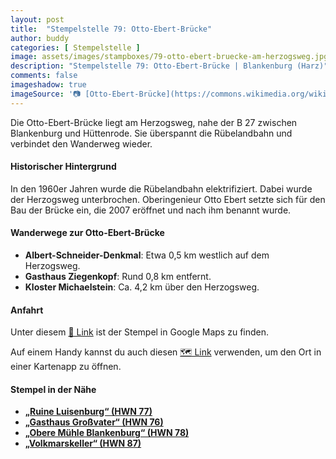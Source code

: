```yaml
---
layout: post
title:  "Stempelstelle 79: Otto-Ebert-Brücke"
author: buddy
categories: [ Stempelstelle ]
image: assets/images/stampboxes/79-otto-ebert-bruecke-am-herzogsweg.jpg
description: "Stempelstelle 79: Otto-Ebert-Brücke | Blankenburg (Harz)"
comments: false
imageshadow: true
imageSource: '📷 [Otto-Ebert-Brücke](https://commons.wikimedia.org/wiki/File:Otto-Ebert-Br%C3%BCcke.jpg) von <a href="//commons.wikimedia.org/wiki/User:B.Thomas95" title="User:B.Thomas95">Thomas Binder</a> unter Lizenz [CC BY-SA 4.0](https://creativecommons.org/licenses/by-sa/4.0)'
---
```


Die Otto-Ebert-Brücke liegt am Herzogsweg, nahe der B 27 zwischen Blankenburg und Hüttenrode. Sie überspannt die Rübelandbahn und verbindet den Wanderweg wieder.

#### Historischer Hintergrund

In den 1960er Jahren wurde die Rübelandbahn elektrifiziert. Dabei wurde der Herzogsweg unterbrochen. Oberingenieur Otto Ebert setzte sich für den Bau der Brücke ein, die 2007 eröffnet und nach ihm benannt wurde.

#### Wanderwege zur Otto-Ebert-Brücke

- **Albert-Schneider-Denkmal**: Etwa 0,5 km westlich auf dem Herzogsweg.
- **Gasthaus Ziegenkopf**: Rund 0,8 km entfernt.
- **Kloster Michaelstein**: Ca. 4,2 km über den Herzogsweg.

#### Anfahrt

Unter diesem [📍 Link](https://www.google.com/maps/dir/?api=1&origin=&destination=51.78495%2C%2010.92302) ist der Stempel in Google Maps zu finden.

<div class="android-only">
  Auf einem Handy kannst du auch diesen 
  <a href="geo:51.78495,10.92302">🗺️ Link</a> 
  verwenden, um den Ort in einer Kartenapp zu öffnen.
  <p></p>
</div>

#### Stempel in der Nähe

- [**„Ruine Luisenburg“ (HWN 77)**](/stempelstelle-77-ruine-luisenburg)
- [**„Gasthaus Großvater“ (HWN 76)**](/stempelstelle-76-grossvaterfelsen)
- [**„Obere Mühle Blankenburg“ (HWN 78)**](/stempelstelle-78-barocke-gaerten)
- [**„Volkmarskeller“ (HWN 87)**](/stempelstelle-87-volkmarskeller)
